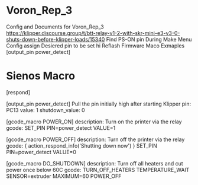 # Voron_Rep_3
Config and Documents for Voron_Rep_3
https://klipper.discourse.group/t/btt-relay-v1-2-with-skr-mini-e3-v3-0-shuts-down-before-klipper-loads/15340
Find PS-ON pin 
During Make Menu Config assign Desiered pin to be set hi
Reflash Firmware
Maco Exmaples
[output_pin power_detect]

# Sienos Macro 
[respond]

[output_pin power_detect]
Pull the pin initially high after starting Klipper
pin: PC13
value: 1
shutdown_value: 0

[gcode_macro POWER_ON]
description: Turn on the printer via the relay
gcode: 
    SET_PIN PIN=power_detect VALUE=1

[gcode_macro POWER_OFF]
description: Turn off the printer via the relay
gcode:
    { action_respond_info('Shutting down now') }
    SET_PIN PIN=power_detect VALUE=0

[gcode_macro DO_SHUTDOWN]
description: Turn off all heaters and cut power once below 60C
gcode:
   TURN_OFF_HEATERS
   TEMPERATURE_WAIT SENSOR=extruder MAXIMUM=60
   POWER_OFF
